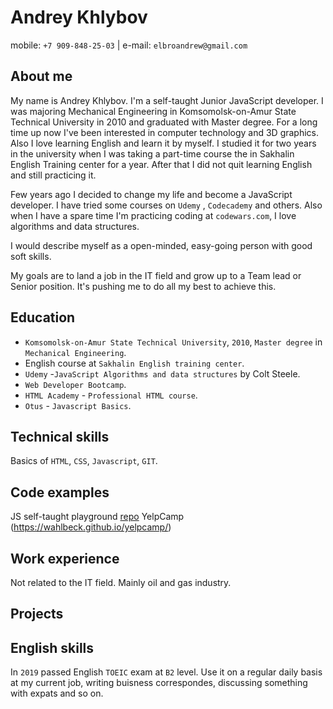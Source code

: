 # Andrey Khlybov

mobile: `+7 909-848-25-03` | e-mail: `elbroandrew@gmail.com`

## About me

My name is Andrey Khlybov. I'm a self-taught Junior JavaScript developer. I was majoring Mechanical Engineering in Komsomolsk-on-Amur State Technical University in 2010 and graduated with Master degree. For a long time up now I've been interested in computer technology and 3D graphics. Also I love learning English and learn it by myself. I studied it for two years in the university when I was taking a part-time course the in Sakhalin English Training center for a year. After that I did not quit learning English and still practicing it.

Few years ago I decided to change my life and become a JavaScript developer. I have tried some courses on `Udemy` , `Codecademy` and others. Also when I have a spare time I'm practicing coding at `codewars.com`, I love algorithms and data structures.

I would describe myself as a open-minded, easy-going person with good soft skills. 

My goals are to land a job in the IT field and grow up to a Team lead or Senior position. It's pushing me to do all my best to achieve this. 

## Education
- `Komsomolsk-on-Amur State Technical University`, `2010`, `Master degree` in `Mechanical Engineering`.
- English course at `Sakhalin English training center`. 
- `Udemy` -`JavaScript Algorithms and data structures` by Colt Steele.
- `Web Developer Bootcamp`.
- `HTML Academy` - `Professional HTML course`.
- `Otus` - `Javascript Basics`.

## Technical skills
Basics of `HTML`, `CSS`, `Javascript`, `GIT`.

## Code examples
JS self-taught playground [repo](https://github.com/wahlbeck/js-algorithms-and-data-structures/blob/master/)
YelpCamp (https://wahlbeck.github.io/yelpcamp/)

## Work experience
Not related to the IT field. Mainly oil and gas industry.

## Projects

## English skills
In `2019` passed English `TOEIC` exam at `B2` level. Use it on a regular daily basis at my current job, writing buisness correspondes, discussing something with expats and so on.